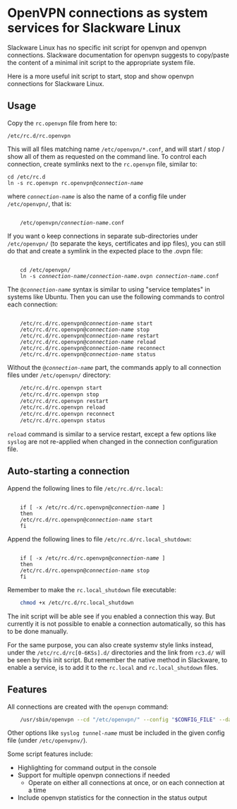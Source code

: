 # OpenVPN connections as system services for Slackware Linux
Slackware Linux has no specific init script for openvpn and openvpn connections.
Slackware documentation for openvpn suggests to copy/paste the content of a
minimal init script to the appropriate system file.

Here is a more useful init script to start, stop and show openvpn connections
for Slackware Linux.

## Usage
Copy the `rc.openvpn` file from here to:

    /etc/rc.d/rc.openvpn

This will all files matching name `/etc/openvpn/*.conf`, and will start / stop / show all
of them as requested on the command line. To control each connection, create symlinks
next to the `rc.openvpn` file, similar to:
<pre><code>cd /etc/rc.d
ln -s rc.openvpn rc.openvpn@<em>connection-name</em>
</code></pre>
where <code><em>connection-name</em></code> is also the name of a config file under `/etc/openvpn/`, that is:
<pre><code>
    /etc/openvpn/<em>connection-name</em>.conf
</code></pre>
If you want o keep connections in separate sub-directories under `/etc/openvpn/` (to separate the keys,
certificates and ipp files), you can still do that and create a symlink in the expected place to the
.ovpn file:
<pre><code>
    cd /etc/openvpn/
    ln -s <em>connection-name</em>/<em>connection-name</em>.ovpn <em>connection-name</em>.conf
</code></pre>
The <code>@<em>connection-name</em></code> syntax is similar to using "service templates" in systems like
Ubuntu. Then you can use the following commands to control each connection:
<pre><code>
    /etc/rc.d/rc.openvpn@<em>connection-name</em> start
    /etc/rc.d/rc.openvpn@<em>connection-name</em> stop
    /etc/rc.d/rc.openvpn@<em>connection-name</em> restart
    /etc/rc.d/rc.openvpn@<em>connection-name</em> reload
    /etc/rc.d/rc.openvpn@<em>connection-name</em> reconnect
    /etc/rc.d/rc.openvpn@<em>connection-name</em> status
</code></pre>
Without the <code>@<em>connection-name</em></code> part, the commands apply to all connection files under
`/etc/openvpn/` directory:
```sh
    /etc/rc.d/rc.openvpn start
    /etc/rc.d/rc.openvpn stop
    /etc/rc.d/rc.openvpn restart
    /etc/rc.d/rc.openvpn reload
    /etc/rc.d/rc.openvpn reconnect
    /etc/rc.d/rc.openvpn status
```
`reload` command is similar to a service restart, except a few 
options like `syslog` are not re-applied when changed in the connection configuration file. 

## Auto-starting a connection
Append the following lines to file `/etc/rc.d/rc.local`:
<pre><code>
    if [ -x /etc/rc.d/rc.openvpn@<em>connection-name</em> ]
    then
	/etc/rc.d/rc.openvpn@<em>connection-name</em> start
    fi
</code></pre>
Append the following lines to file `/etc/rc.d/rc.local_shutdown`:
<pre><code>
    if [ -x /etc/rc.d/rc.openvpn@<em>connection-name</em> ]
    then
	/etc/rc.d/rc.openvpn@<em>connection-name</em> stop
    fi
</code></pre>

Remember to make the `rc.local_shutdown` file executable:
```sh
    chmod +x /etc/rc.d/rc.local_shutdown
```

The init script will be able see if you enabled a connection this way. But currently it
is not possible to enable a connection automatically, so this has to be done manually.

For the same purpose, you can also create systemv style links instead, under the
`/etc/rc.d/rc[0-6KSs].d/` directories and the link from `rc3.d/` will be seen by this init
script. But remember the native method in Slackware, to enable a service, is to 
add it to the `rc.local` and `rc.local_shutdown` files.

## Features
All connections are created with the `openvpn` command:
```sh
    /usr/sbin/openvpn --cd "/etc/openvpn/" --config "$CONFIG_FILE" --daemon
```
Other options like <code>syslog <em>tunnel-name</em></code> must be included in the given config file
(under `/etc/openvpnv/`).

Some script features include:
 * Highlighting for command output in the console
 * Support for multiple openvpn connections if needed
     * Operate on either all connections at once, or on each connection at a time
 * Include openvpn statistics for the connection in the status output
